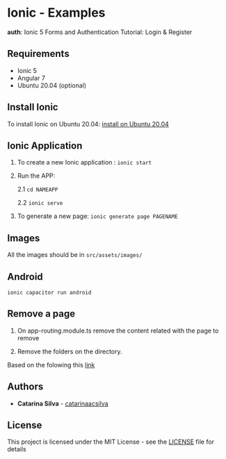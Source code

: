 # Ionic - Examples

**auth**: Ionic 5 Forms and Authentication Tutorial: Login & Register 


## Requirements

- Ionic 5
- Angular 7
- Ubuntu 20.04 (optional)

## Install Ionic

To install Ionic on Ubuntu 20.04: [install on Ubuntu 20.04](https://tecadmin.net/install-ionic-on-ubuntu-20-04/)

## Ionic Application

1. To create a new Ionic application : `ionic start`
2. Run the APP:

    2.1 `cd NAMEAPP`
   
    2.2 `ionic serve`
3. To generate a new page: `ionic generate page PAGENAME`

## Images

All the images should be in `src/assets/images/`

## Android

`ionic capacitor run android`

## Remove a page

1. On app-routing.module.ts remove the content related with the page to remove

2. Remove the folders on the directory.

Based on the folowing this [link](https://enappd-apps.gitbook.io/apps/ionic-4-full-app/removing-a-page-component)

## Authors

* **Catarina Silva** - [catarinaacsilva](https://github.com/catarinaacsilva)

## License

This project is licensed under the MIT License - see the [LICENSE](LICENSE) file for details